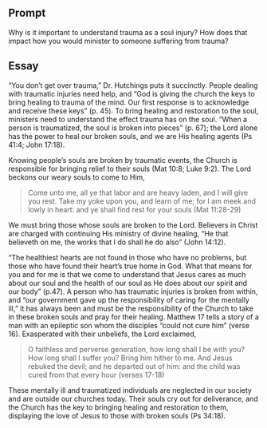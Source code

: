 ---
---

## Prompt

Why is it important to understand trauma as a soul injury? How does that impact how you would minister to someone suffering from trauma?

## Essay

“You don’t get over trauma,” Dr. Hutchings puts it succinctly. People dealing with traumatic injuries need help, and “God is giving the church the keys to bring healing to trauma of the mind. Our first response is to acknowledge and receive these keys” (p. 45). To bring healing and restoration to the soul, ministers need to understand the effect trauma has on the soul. “When a person is traumatized, the soul is broken into pieces” (p. 67); the Lord alone has the power to heal our broken souls, and we are His healing agents (Ps 41:4; John 17:18).

Knowing people’s souls are broken by traumatic events, the Church is responsible for bringing relief to their souls (Mat 10:8; Luke 9:2). The Lord beckons our weary souls to come to Him,

> Come unto me, all ye that labor and are heavy laden, and I will give you rest. Take my yoke upon you, and learn of me; for I am meek and lowly in heart: and ye shall find rest for your souls
> (Mat 11:28-29)

We must bring those whose souls are broken to the Lord. Believers in Christ are charged with continuing His ministry of divine healing, “He that believeth on me, the works that I do shall he do also” (John 14:12).

“The healthiest hearts are not found in those who have no problems, but those who have found their heart’s true home in God. What that means for you and for me is that we come to understand that Jesus cares as much about our soul and the health of our soul as He does about our spirit and our body” (p.47). A person who has traumatic injuries is broken from within, and “our government gave up the responsibility of caring for the mentally ill,” it has always been and must be the responsibility of the Church to take in these broken souls and pray for their healing. Matthew 17 tells a story of a man with an epileptic son whom the disciples “could not cure him” (verse 16). Exasperated with their unbeliefs, the Lord exclaimed, 

> O faithless and perverse generation, how long shall I be with you? How long shall I suffer you? Bring him hither to me. And Jesus rebuked the devil; and he departed out of him: and the child was cured from that every hour
> (verses 17-18)

These mentally ill and traumatized individuals are neglected in our society and are outside our churches today. Their souls cry out for deliverance, and the Church has the key to bringing healing and restoration to them, displaying the love of Jesus to those with broken souls (Ps 34:18).

